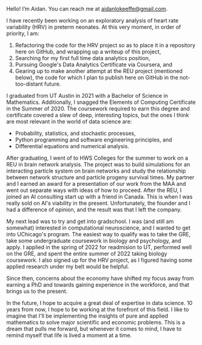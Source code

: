 Hello! I’m Aidan. You can reach me at aidanlokeeffe@gmail.com.

I have recently been working on an exploratory analysis of heart rate variability (HRV) in preterm neonates. At this very moment, in order of priority, I am:
  1) Refactoring the code for the HRV project so as to place it in a repository here on GitHub, and wrapping up a writeup of this project,
  2) Searching for my first full time data analytics position,
  3) Pursuing Google's Data Analytics Certificate via Coursera, and
  4) Gearing up to make another attempt at the REU project (mentioned below), the code for which I plan to publish here on GitHub in the not-too-distant future.

I graduated from UT Austin in 2021 with a Bachelor of Science in Mathematics. Additionally, I snagged the Elements of Computing Certificate in the Summer of 2020. The coursework required to earn this degree and certificate covered a slew of deep, interesting topics, but the ones I think are most relevant in the world of data science are:
  - Probability, statistics, and stochastic processes,
  - Python programming and software engineering principles, and 
  - Differential equations and numerical analysis.

After graduating, I went of to HWS Colleges for the summer to work on a REU in brain network analysis. The project was to build simulations for an interacting particle system on brain networks and study the relationship between network structure and particle progeny survival times. My partner and I earned an award for a presentation of our work from the MAA and went out separate ways with ideas of how to proceed. After the REU, I joined an AI consulting start up with a friend in Canada. This is when I was really sold on AI's viability in the present. Unfortunately, the founder and I had a difference of opinion, and the result was that I left the company. 

My next lead was to try and get into gradschool. I was (and still am somewhat) interested in computational neuroscience, and I wanted to get into UChicago's program. The easiest way to qualify was to take the GRE, take some undergraduate coursework in biology and psychology, and apply. I applied in the spring of 2022 for readmision to UT, performed well on the GRE, and spent the entire summer of 2022 taking biology coursework. I also signed up for the HRV project, as I figured having some applied research under my belt would be helpful. 

Since then, concerns about the economy have shifted my focus away from earning a PhD and towards gaining experience in the workforce, and that brings us to the present.

In the future, I hope to acquire a great deal of expertise in data science. 10 years from now, I hope to be working at the forefront of this field. I like to imagine that I'll be implementing the insights of pure and applied mathematics to solve major scientific and economic problems. This is a dream that pulls me forward, but whenever it comes to mind, I have to remind myself that life is lived a moment at a time.

<!---
aidanlokeeffe/aidanlokeeffe is a ✨ special ✨ repository because its `README.md` (this file) appears on your GitHub profile.
You can click the Preview link to take a look at your changes.
--->

